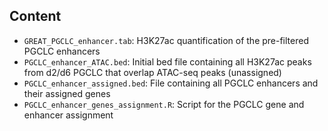 Content
-------

* `GREAT_PGCLC_enhancer.tab`: H3K27ac quantification of the pre-filtered PGCLC enhancers
* `PGCLC_enhancer_ATAC.bed`: Initial bed file containing all H3K27ac peaks from d2/d6 PGCLC that overlap ATAC-seq peaks (unassigned)
* `PGCLC_enhancer_assigned.bed`: File containing all PGCLC enhancers and their assigned genes
* `PGCLC_enhancer_genes_assignment.R`: Script for the PGCLC gene and enhancer assignment
